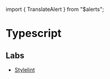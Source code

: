 import { TranslateAlert } from "\$alerts";

# Typescript

<TranslateAlert href="/ru/wiki/typescript" version="Russian" />

## Labs

-   [Stylelint](/wiki/typescript/lab-stylelint)
